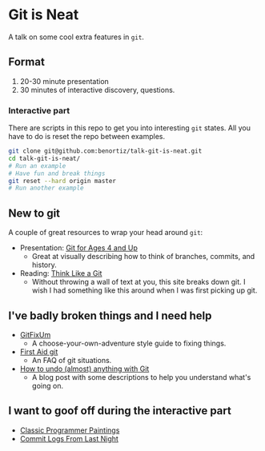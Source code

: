 # Git is Neat
A talk on some cool extra features in `git`.

## Format
1. 20-30 minute presentation
1. 30 minutes of interactive discovery, questions.

### Interactive part
There are scripts in this repo to get you into interesting `git` states. All you
have to do is reset the repo between examples.

```bash
git clone git@github.com:benortiz/talk-git-is-neat.git
cd talk-git-is-neat/
# Run an example
# Have fun and break things
git reset --hard origin master
# Run another example
```

## New to git
A couple of great resources to wrap your head around `git`:

* Presentation: [Git for Ages 4 and Up](https://www.youtube.com/watch?v=1ffBJ4sVUb4)
  * Great at visually describing how to think of branches, commits, and history.
* Reading: [Think Like a Git](http://think-like-a-git.net/)
  * Without throwing a wall of text at you, this site breaks down git. I wish I
    had something like this around when I was first picking up git.

## I've badly broken things and I need help
* [GitFixUm](https://sethrobertson.github.io/GitFixUm/fixup.html)
  * A choose-your-own-adventure style guide to fixing things.
* [First Aid git](http://firstaidgit.io/#/)
  * An FAQ of git situations.
* [How to undo (almost) anything with Git](https://blog.github.com/2015-06-08-how-to-undo-almost-anything-with-git/)
  * A blog post with some descriptions to help you understand what's going on.

## I want to goof off during the interactive part
* [Classic Programmer Paintings](http://classicprogrammerpaintings.com/post/142586036029/junior-programmer-learns-git-rebase)
* [Commit Logs From Last Night](http://www.commitlogsfromlastnight.com/)
